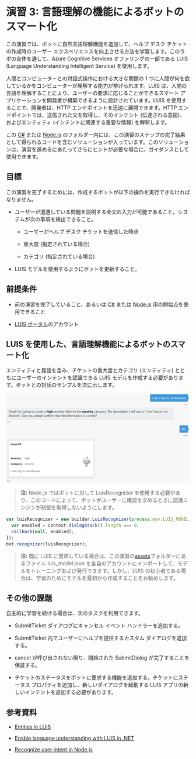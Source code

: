 # 演習 3: 言語理解の機能によるボットのスマート化

この演習では、ボットに自然言語理解機能を追加して、ヘルプ デスク
チケットの作成時のユーザー
エクスペリエンスを向上させる方法を学習します。このラボの全体を通して、Azure
Cognitive Services オファリングの一部である LUIS (Language Understanding
Intelligent Service) を使用します。

人間とコンピューターとの対話式操作における大きな問題の 1
つに人間が何を欲しているかをコンピューターが理解する能力が挙げられます。LUIS
は、人間の言語を理解することにより、ユーザーの要求に応じることができるスマート
アプリケーションを開発者が構築できるように設計されています。LUIS
を使用することで、開発者は、HTTP エンドポイントを迅速に展開できます。HTTP
エンドポイントでは、送信された文を取得し、そのインテント
(伝達される意図)、およびエンティティ (インテントに関連する重要な情報)
を解釈します。

この
[C\#](./CSharp/exercise3-LuisDialog)
または
[Node.js](./Node/exercise3-LuisDialog)
のフォルダー内には、この演習のステップの完了結果として得られるコードを含むソリューションが入っています。このソリューションは、演習を進めるにあたってさらにヒントが必要な場合に、ガイダンスとして使用できます。

## 目標

この演習を完了するためには、作成するボットが以下の操作を実行できなければなりません。

-   ユーザーが遭遇している問題を説明する全文の入力が可能であること。システムが次の事項を検出できること。

    -   ユーザーがヘルプ デスク チケットを送信した時点

    -   重大度 (指定されている場合)

    -   カテゴリ (指定されている場合)

-   LUIS モデルを使用するようにボットを更新すること。

## 前提条件

-   前の演習を完了していること、あるいは
    [C\#](./CSharp/exercise2-TicketSubmissionDialog)
    または
    [Node.js](./Node/exercise2-TicketSubmissionDialog)
    用の開始点を使用できること

-   [LUIS ポータル](https://www.luis.ai/)のアカウント

## LUIS を使用した、言語理解機能によるボットのスマート化

エンティティと発話を含み、チケットの重大度とカテゴリ (エンティティ)
とともにユーザーのインテントを認識できる LUIS
モデルを作成する必要があります。ボットとの対話のサンプルを次に示します。

![](media/7bb849ebbeeae5464880cf4211bad3d4.png)

> **注:** Node.js ではボットに対して LuisRecognizer を使用する必要があり、このコードによって、ボットがユーザーに確認を求めるときに認識エンジンが制御を取得しないようにします。

```javascript
var luisRecognizer = new builder.LuisRecognizer(process.env.LUIS_MODEL_URL).onEnabled((context, callback) => {
  var enabled = context.dialogStack().length === 0;
  callback(null, enabled);
});
bot.recognizer(luisRecognizer);
```

> **注:** 既に LUIS に習熟している場合は、この演習の[assets](./assets/exercise3-LuisDialog)フォルダーにあるファイル luis\_model.json を各自のアカウントにインポートして、モデルをトレーニングおよび発行できます。しかし、LUIS の初心者である場合は、学習のためにモデルを最初から作成することをお勧めします。

## その他の課題

自主的に学習を続ける場合は、次のタスクを利用できます。

-   SubmitTicket ダイアログにキャンセル イベント ハンドラーを追加する。

-   SubmitTicket 内でユーザーにヘルプを提供するカスタム ダイアログを追加する。

-   cancel が呼び出されない限り、開始された SubmitDialog
    が完了することを保証する。

-   チケットのステータスをボットに要求する機能を追加する。チケットにステータス
    プロパティを追加し、新しいダイアログを起動する LUIS
    アプリの新しいインテントを追加する必要があります。

## 参考資料

-   [Entities in
    LUIS](https://docs.microsoft.com/en-us/azure/cognitive-services/LUIS/luis-concept-entity-types)

-   [Enable language understanding with LUIS in
    .NET](https://docs.microsoft.com/en-us/bot-framework/dotnet/bot-builder-dotnet-luis-dialogs)

-   [Recognize user intent in
    Node.js](https://docs.microsoft.com/en-us/bot-framework/nodejs/bot-builder-nodejs-recognize-intent)
